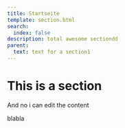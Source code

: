 ```yaml
---
title: Startseite
template: section.html
search:
  index: false
description: total awesome sectiondd
parent:
  text: text for a section1
---
```


# This is a section

And no i can edit the content

blabla
